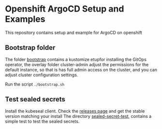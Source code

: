 # Openshift ArgoCD Setup and Examples
This repository contains setup and example for ArgoCD on openshift


## Bootstrap folder
The folder [bootstrap](bootstrap) contains a kustomize etupfor installing the GitOps operator, the overlay folder cluster-admin adjust the permissions for the default instance, so that is has full admin access on the cluster, and you can adjust cluster configuration settings.

Run the script ```./bootstrap.sh```

## Test sealed secrets
Install the kubeseal client.
Check the [releases page](https://github.com/bitnami-labs/sealed-secrets/releases) and get the stable version matching your install
The directory [sealed-secret-test](sealed-secret-test), contains a simple test to test the sealed secrets.
